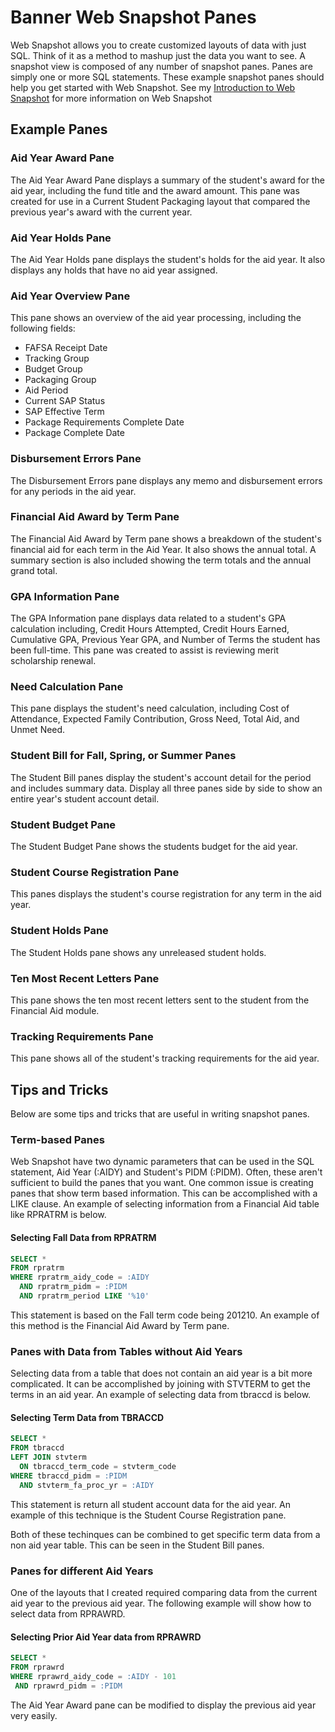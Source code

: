 Banner Web Snapshot Panes
=========================

Web Snapshot allows you to create customized layouts of data with just SQL. Think of it as a method to mashup just the data you want to see. A snapshot view is composed of any number of snapshot panes. Panes are simply one or more SQL statements. These example snapshot panes should help you get started with Web Snapshot. See my [Introduction to Web Snapshot](http://joshuapangborn.wordpress.com/2013/01/15/introduction-to-financial-aid-web-snapshot/#more-77) for more information on Web Snapshot

Example Panes
-------------

### Aid Year Award Pane

The Aid Year Award Pane displays a summary of the student's award for the aid year, including the fund title and the award amount. This pane was created for use in a Current Student Packaging layout that compared the previous year's award with the current year.

### Aid Year Holds Pane

The Aid Year Holds pane displays the student's holds for the aid year. It also displays any holds that have no aid year assigned.

### Aid Year Overview Pane

This pane shows an overview of the aid year processing, including the following fields:

- FAFSA Receipt Date
- Tracking Group
- Budget Group
- Packaging Group
- Aid Period
- Current SAP Status
- SAP Effective Term
- Package Requirements Complete Date
- Package Complete Date

### Disbursement Errors Pane

The Disbursement Errors pane displays any memo and disbursement errors for any periods in the aid year.

### Financial Aid Award by Term Pane

The Financial Aid Award by Term pane shows a breakdown of the student's financial aid for each term in the Aid Year. It also shows the annual total. A summary section is also included showing the term totals and the annual grand total.

### GPA Information Pane

The GPA Information pane displays data related to a student's GPA calculation including, Credit Hours Attempted, Credit Hours Earned, Cumulative GPA, Previous Year GPA, and Number of Terms the student has been full-time. This pane was created to assist is reviewing merit scholarship renewal.

### Need Calculation Pane

This pane displays the student's need calculation, including Cost of Attendance, Expected Family Contribution, Gross Need, Total Aid, and Unmet Need.

### Student Bill for Fall, Spring, or Summer Panes

The Student Bill panes display the student's account detail for the period and includes summary data. Display all three panes side by side to show an entire year's student account detail.

### Student Budget Pane

The Student Budget Pane shows the students budget for the aid year.

### Student Course Registration Pane

This panes displays the student's course registration for any term in the aid year.

### Student Holds Pane

The Student Holds pane shows any unreleased student holds. 

### Ten Most Recent Letters Pane

This pane shows the ten most recent letters sent to the student from the Financial Aid module.

### Tracking Requirements Pane

This pane shows all of the student's tracking requirements for the aid year.

Tips and Tricks
---------------

Below are some tips and tricks that are useful in writing snapshot panes.

### Term-based Panes

Web Snapshot have two dynamic parameters that can be used in the SQL statement, Aid Year (:AIDY) and Student's PIDM (:PIDM). Often, these aren't sufficient to build the panes that you want. One common issue is creating panes that show term based information. This can be accomplished with a LIKE clause. An example of selecting information from a Financial Aid table like RPRATRM is below.

#### Selecting Fall Data from RPRATRM

```sql
SELECT *
FROM rpratrm
WHERE rpratrm_aidy_code = :AIDY
  AND rpratrm_pidm = :PIDM
  AND rpratrm_period LIKE '%10'
```

This statement is based on the Fall term code being 201210. An example of this method is the Financial Aid Award by Term pane.

### Panes with Data from Tables without Aid Years

Selecting data from a table that does not contain an aid year is a bit more complicated. It can be accomplished by joining with STVTERM to get the terms in an aid year. An example of selecting data from tbraccd is below.

#### Selecting Term Data from TBRACCD

```sql
SELECT *
FROM tbraccd
LEFT JOIN stvterm
  ON tbraccd_term_code = stvterm_code
WHERE tbraccd_pidm = :PIDM
  AND stvterm_fa_proc_yr = :AIDY
```
This statement is return all student account data for the aid year. An example of this technique is the Student Course Registration pane.

Both of these techinques can be combined to get specific term data from a non aid year table. This can be seen in the Student Bill panes.

### Panes for different Aid Years

One of the layouts that I created required comparing data from the current aid year to the previous aid year. The following example will show how to select data from RPRAWRD.

#### Selecting Prior Aid Year data from RPRAWRD

```sql
SELECT *
FROM rprawrd
WHERE rprawrd_aidy_code = :AIDY - 101
 AND rprawrd_pidm = :PIDM
```
     
The Aid Year Award pane can be modified to display the previous aid year very easily.